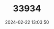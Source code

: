 ---
title: "33934"
category: "Bhesa robusta"
draft: false
date: 2024-02-22 13:03:50
languages:
  Undetermined: ["Mata Ulat"]
  Thai: ["Phi Kun Paa", "Taa Yong Huu Tae"]
---